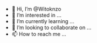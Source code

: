 - 👋 Hi, I’m @Witoknzo
- 👀 I’m interested in ...
- 🌱 I’m currently learning ...
- 💞️ I’m looking to collaborate on ...
- 📫 How to reach me ...

<!---
Witoknzo/Witoknzo is a ✨ special ✨ repository because its `README.md` (this file) appears on your GitHub profile.
You can click the Preview link to take a look at your changes.
--->
